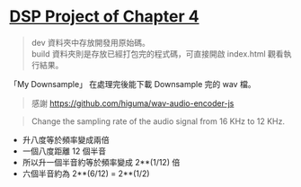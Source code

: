 # [DSP Project of Chapter 4](https://toonnyy8.github.io/ncku/dsp2020/hw2/build/index.html)
> dev 資料夾中存放開發用原始碼。  
> build 資料夾則是存放已經打包完的程式碼，可直接開啟 index.html 觀看執行結果。

「My Downsample」 在處理完後能下載 Downsample 完的 wav 檔。
> 感謝 https://github.com/higuma/wav-audio-encoder-js

> Change the sampling rate of the audio signal from 16 KHz to 12 KHz.

* 升八度等於頻率變成兩倍
* 一個八度距離 12 個半音
* 所以升一個半音約等於頻率變成 2**(1/12) 倍 
* 六個半音約為 2**(6/12) = 2**(1/2)